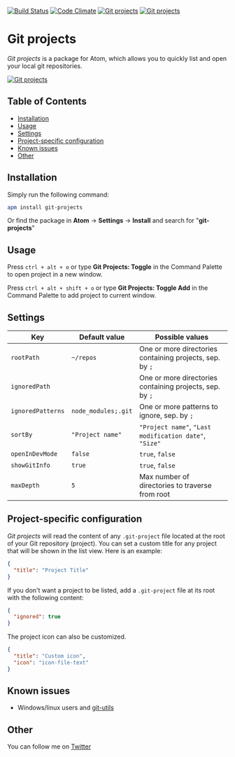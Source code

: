 [![Build Status](https://travis-ci.org/prrrnd/atom-git-projects.svg?branch=master)](https://travis-ci.org/prrrnd/atom-git-projects)
[![Code Climate](https://codeclimate.com/github/prrrnd/atom-git-projects/badges/gpa.svg)](https://codeclimate.com/github/prrrnd/atom-git-projects)
[![Git projects](https://img.shields.io/apm/dm/git-projects.svg)](https://atom.io/packages/git-projects)
[![Git projects](https://img.shields.io/apm/v/git-projects.svg)](https://atom.io/packages/git-projects)

# Git projects

_Git projects_ is a package for Atom, which allows you to quickly list and open your local git repositories.

[![Git projects](https://github.com/prrrnd/atom-git-projects/raw/master/capture.gif)](https://atom.io/packages/git-projects)

## Table of Contents
  * [Installation](#installation)
  * [Usage](#usage)
  * [Settings](#settings)
  * [Project-specific configuration](#project-specific-configuration)
  * [Known issues](#known-issues)
  * [Other](#other)


## Installation <a id="installation"></a>

Simply run the following command:
```sh
apm install git-projects
```

Or find the package in **Atom** &rarr; **Settings** &rarr; **Install** and search for "**git-projects**"

## Usage <a id="usage"></a>

Press `ctrl + alt + o` or type **Git Projects: Toggle** in the Command Palette to open project in a new window.

Press `ctrl + alt + shift + o` or type **Git Projects: Toggle Add** in the Command Palette to add project to current window.

## Settings <a id="settings"></a>

| Key                     | Default value      | Possible values                                            |
|-------------------------|--------------------|------------------------------------------------------------|
| `rootPath`              | `~/repos`          | One or more directories containing projects, sep. by `;`   |
| `ignoredPath`           | ` `                | One or more directories containing projects, sep. by `;`   |
| `ignoredPatterns`       | `node_modules;.git`| One or more patterns to ignore, sep. by `;`                |
| `sortBy`                | `"Project name"`   | `"Project name"`, `"Last modification date"`, `"Size"`     |
| `openInDevMode`         | `false`            | `true`, `false`                                            |
| `showGitInfo`           | `true`             | `true`, `false`                                            |
| `maxDepth`              | `5`                | Max number of directories to traverse from root            |

## Project-specific configuration  <a id="project-specific-configuration"></a>

_Git projects_ will read the content of any `.git-project` file located at the root of your Git repository (project).
You can set a custom title for any project that will be shown in the list view.
Here is an example:
```json
{
  "title": "Project Title"
}
```

If you don't want a project to be listed, add a `.git-project` file at its root with the following content:
```json
{
  "ignored": true
}
```

The project icon can also be customized.
```json
{
  "title": "Custom icon",
  "icon": "icon-file-text"
}
```

## Known issues <a id="known-issues"></a>

- Windows/linux users and [git-utils](https://github.com/atom/git-utils/issues)

## Other <a id="other"></a>

You can follow me on [Twitter](https://twitter.com/prrrnd)
